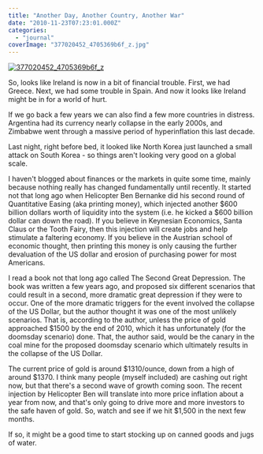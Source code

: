 ```yaml
---
title: "Another Day, Another Country, Another War"
date: "2010-11-23T07:23:01.000Z"
categories: 
  - "journal"
coverImage: "377020452_4705369b6f_z.jpg"
---
```


[![](images/377020452_4705369b6f_z-300x200.jpg "377020452_4705369b6f_z")](http://www.migratorynerd.com/wordpress/wp-content/uploads/2010/11/377020452_4705369b6f_z.jpg)

So, looks like Ireland is now in a bit of financial trouble. First, we had Greece. Next, we had some trouble in Spain. And now it looks like Ireland might be in for a world of hurt.

If we go back a few years we can also find a few more countries in distress. Argentina had its currency nearly collapse in the early 2000s, and Zimbabwe went through a massive period of hyperinflation this last decade.

Last night, right before bed, it looked like North Korea just launched a small attack on South Korea - so things aren't looking very good on a global scale.

I haven't blogged about finances or the markets in quite some time, mainly because nothing really has changed fundamentally until recently. It started not that long ago when Helicopter Ben Bernanke did his second round of Quantitative Easing (aka printing money), which injected another $600 billion dollars worth of liquidity into the system (i.e. he kicked a $600 billion dollar can down the road). If you believe in Keynesian Economics, Santa Claus or the Tooth Fairy, then this injection will create jobs and help stimulate a faltering economy. If you believe in the Austrian school of economic thought, then printing this money is only causing the further devaluation of the US dollar and erosion of purchasing power for most Americans.

I read a book not that long ago called The Second Great Depression. The book was written a few years ago, and proposed six different scenarios that could result in a second, more dramatic great depression if they were to occur. One of the more dramatic triggers for the event involved the collapse of the US Dollar, but the author thought it was one of the most unlikely scenarios. That is, according to the author, unless the price of gold approached $1500 by the end of 2010, which it has unfortunately (for the doomsday scenario) done. That, the author said, would be the canary in the coal mine for the proposed doomsday scenario which ultimately results in the collapse of the US Dollar.

The current price of gold is around $1310/ounce, down from a high of around $1370. I think many people (myself included) are cashing out right now, but that there's a second wave of growth coming soon. The recent injection by Helicopter Ben will translate into more price inflation about a year from now, and that's only going to drive more and more investors to the safe haven of gold. So, watch and see if we hit $1,500 in the next few months.

If so, it might be a good time to start stocking up on canned goods and jugs of water.
